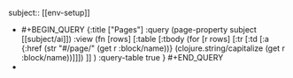 subject:: [[env-setup]]

- #+BEGIN_QUERY
  {:title ["Pages"]
   :query (page-property subject [[subject/ai]]) 
  :view (fn [rows] [:table 
   [:tbody 
  (for [r rows] [:tr 
     [:td [:a {:href (str "#/page/" (get r :block/name))} (clojure.string/capitalize (get r :block/name))]]])
     ]]
  )
  :query-table true
  }
  #+END_QUERY
-